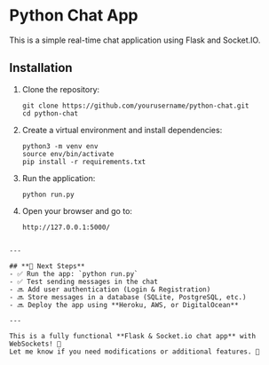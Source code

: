 # Python Chat App

This is a simple real-time chat application using Flask and Socket.IO.

## Installation

1. Clone the repository:
   ```
   git clone https://github.com/yourusername/python-chat.git
   cd python-chat
   ```

2. Create a virtual environment and install dependencies:
   ```
   python3 -m venv env
   source env/bin/activate
   pip install -r requirements.txt
   ```

3. Run the application:
   ```
   python run.py
   ```

4. Open your browser and go to:
   ```
   http://127.0.0.1:5000/
   ```
```

---

## **🚀 Next Steps**
- ✅ Run the app: `python run.py`
- ✅ Test sending messages in the chat
- 🔜 Add user authentication (Login & Registration)
- 🔜 Store messages in a database (SQLite, PostgreSQL, etc.)
- 🔜 Deploy the app using **Heroku, AWS, or DigitalOcean**

---

This is a fully functional **Flask & Socket.io chat app** with WebSockets! 🎉  
Let me know if you need modifications or additional features. 🚀